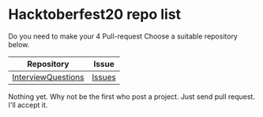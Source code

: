 # Hacktoberfest20 repo list
Do you need to make your 4 Pull-request Choose a suitable repository below.

| Repository | Issue |
|------------|-------|
|[InterviewQuestions](https://github.com/TharinduDilshan/InterviewQuestions2021)|[Issues](https://github.com/TharinduDilshan/InterviewQuestions2021/issues)
Nothing yet. Why not be the first who post a project.
Just send pull request. I'll accept it.
